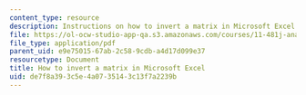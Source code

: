 ```yaml
---
content_type: resource
description: Instructions on how to invert a matrix in Microsoft Excel.
file: https://ol-ocw-studio-app-qa.s3.amazonaws.com/courses/11-481j-analyzing-and-accounting-for-regional-economic-growth-spring-2009/de7f8a393c5e4a0735143c13f7a2239b_MIT11_481Js09_pset04_info.pdf
file_type: application/pdf
parent_uid: e9e75015-67ab-2c58-9cdb-a4d17d099e37
resourcetype: Document
title: How to invert a matrix in Microsoft Excel
uid: de7f8a39-3c5e-4a07-3514-3c13f7a2239b
---
```

